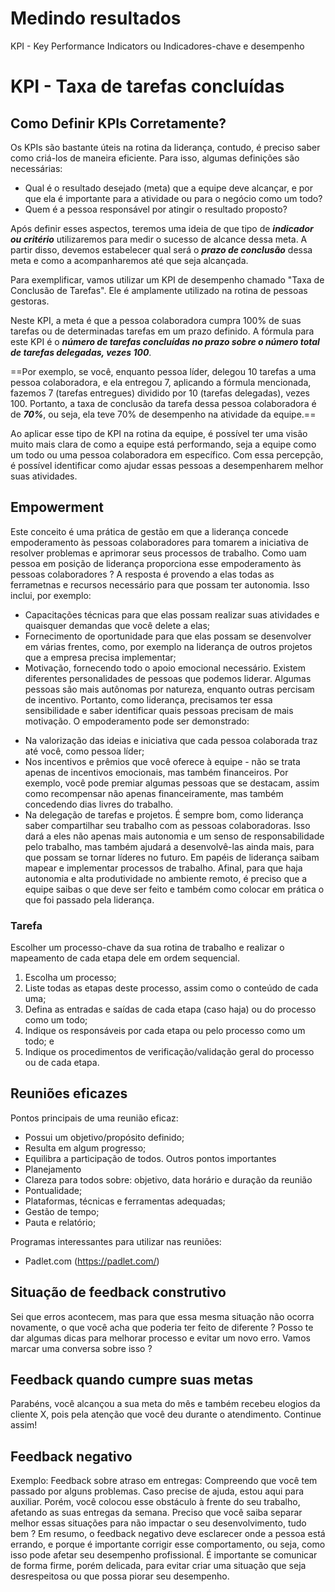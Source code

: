# Medindo resultados
KPI - Key Performance Indicators ou Indicadores-chave e desempenho
# KPI - Taxa de tarefas concluídas
## Como Definir KPIs Corretamente?

Os KPIs são bastante úteis na rotina da liderança, contudo, é preciso saber como criá-los de maneira eficiente. Para isso, algumas definições são necessárias:

- Qual é o resultado desejado (meta) que a equipe deve alcançar, e por que ela é importante para a atividade ou para o negócio como um todo?
- Quem é a pessoa responsável por atingir o resultado proposto?

Após definir esses aspectos, teremos uma ideia de que tipo de _**indicador ou critério**_ utilizaremos para medir o sucesso de alcance dessa meta. A partir disso, devemos estabelecer qual será o _**prazo de conclusão**_ dessa meta e como a acompanharemos até que seja alcançada.

Para exemplificar, vamos utilizar um KPI de desempenho chamado "Taxa de Conclusão de Tarefas". Ele é amplamente utilizado na rotina de pessoas gestoras.

Neste KPI, a meta é que a pessoa colaboradora cumpra 100% de suas tarefas ou de determinadas tarefas em um prazo definido. A fórmula para este KPI é o _**número de tarefas concluídas no prazo sobre o número total de tarefas delegadas, vezes 100**_.

==Por exemplo, se você, enquanto pessoa líder, delegou 10 tarefas a uma pessoa colaboradora, e ela entregou 7, aplicando a fórmula mencionada, fazemos 7 (tarefas entregues) dividido por 10 (tarefas delegadas), vezes 100. Portanto, a taxa de conclusão da tarefa dessa pessoa colaboradora é de _**70%**_, ou seja, ela teve 70% de desempenho na atividade da equipe.==

Ao aplicar esse tipo de KPI na rotina da equipe, é possível ter uma visão muito mais clara de como a equipe está performando, seja a equipe como um todo ou uma pessoa colaboradora em específico. Com essa percepção, é possível identificar como ajudar essas pessoas a desempenharem melhor suas atividades.

## Empowerment 
Este conceito é uma prática de gestão em que a liderança concede empoderamento às pessoas colaboradores para tomarem a iniciativa de resolver problemas e aprimorar seus processos de trabalho. 
Como uam pessoa em posição de liderança proporciona esse empoderamento às pessoas colaboradores ? A resposta é provendo a elas todas as ferrametnas e recursos necessário para que possam ter autonomia. Isso inclui, por exemplo: 
* Capacitações técnicas para que elas possam realizar suas atividades e quaisquer demandas que você delete a elas; 
* Fornecimento de oportunidade para que elas possam se desenvolver em várias frentes, como, por exemplo na liderança de outros projetos que a empresa precisa implementar; 
* Motivação, fornecendo todo o apoio emocional necessário. 
Existem diferentes personalidades de pessoas que podemos liderar. Algumas pessoas são mais autônomas por natureza, enquanto outras percisam de incentivo. Portanto, como liderança, precisamos ter essa sensibilidade e saber identificar quais pessoas precisam de mais motivação. 
O empoderamento pode ser demonstrado: 
- Na valorização das ideias e iniciativa que cada pessoa colaborada traz até você, como pessoa líder; 
- Nos incentivos e prêmios que você oferece à equipe - não se trata apenas de incentivos emocionais, mas também financeiros. Por exemplo, você pode premiar algumas pessoas que se destacam, assim como recompensar não apenas financeiramente, mas também concedendo dias livres do trabalho. 
- Na delegação de tarefas e projetos. É sempre bom, como liderança saber compartilhar seu trabalho com as pessoas colaboradoras. Isso dará a eles não apenas mais autonomia e um senso de responsabilidade pelo trabalho, mas também ajudará a desenvolvê-las ainda mais, para que possam se tornar líderes no futuro. 
Em papéis de liderança saibam mapear e implementar processos de trabalho. Afinal, para que haja autonomia e alta produtividade no ambiente remoto, é preciso que a equipe saibas o que deve ser feito e também como colocar em prática o que foi passado pela liderança. 

### Tarefa
Escolher um processo-chave da sua rotina de trabalho e realizar o mapeamento de cada etapa dele em ordem sequencial. 
1. Escolha um processo; 
2. Liste todas as etapas deste processo, assim como o conteúdo de cada uma; 
3. Defina as entradas e saídas de cada etapa (caso haja) ou do processo como um todo; 
4. Indique os responsáveis por cada etapa ou pelo processo como um todo; e 
5. Indique os procedimentos de verificação/validação geral do processo ou de cada etapa. 

## Reuniões eficazes
Pontos principais de uma reunião eficaz: 
- Possui um objetivo/propósito definido; 
- Resulta em algum progresso; 
- Equilibra a participação de todos. 
Outros pontos importantes
- Planejamento 
- Clareza para todos sobre: objetivo, data horário e duração da reunião
- Pontualidade; 
- Plataformas, técnicas e ferramentas adequadas; 
- Gestão de tempo; 
- Pauta e relatório; 

Programas interessantes para utilizar nas reuniões: 
- Padlet.com (https://padlet.com/)

## Situação de feedback construtivo
Sei que erros acontecem, mas para que essa mesma situação não ocorra novamente, o que você acha que poderia ter feito de diferente ?
Posso te dar algumas dicas para melhorar processo e evitar um novo erro. 
Vamos marcar uma conversa sobre isso ?
## Feedback quando cumpre suas metas
Parabéns, você alcançou a sua meta do mês e também recebeu elogios da cliente X, pois pela atenção que você deu durante o atendimento. Continue assim!
## Feedback negativo
Exemplo: Feedback sobre atraso em entregas: Compreendo que você tem passado por alguns problemas. Caso precise de ajuda, estou aqui para auxiliar. 
Porém, você colocou esse obstáculo à frente do seu trabalho, afetando as suas entregas da semana. 
Preciso que você saiba separar melhor essas situações para não impactar o seu desenvolvimento, tudo bem ?
Em resumo, o feedback negativo deve esclarecer onde a pessoa está errando, e porque é importante corrigir esse comportamento, ou seja, como isso pode afetar seu desempenho profissional. É importante se comunicar de forma firme, porém delicada, para evitar criar uma situação que seja desrespeitosa ou que possa piorar seu desempenho. 





